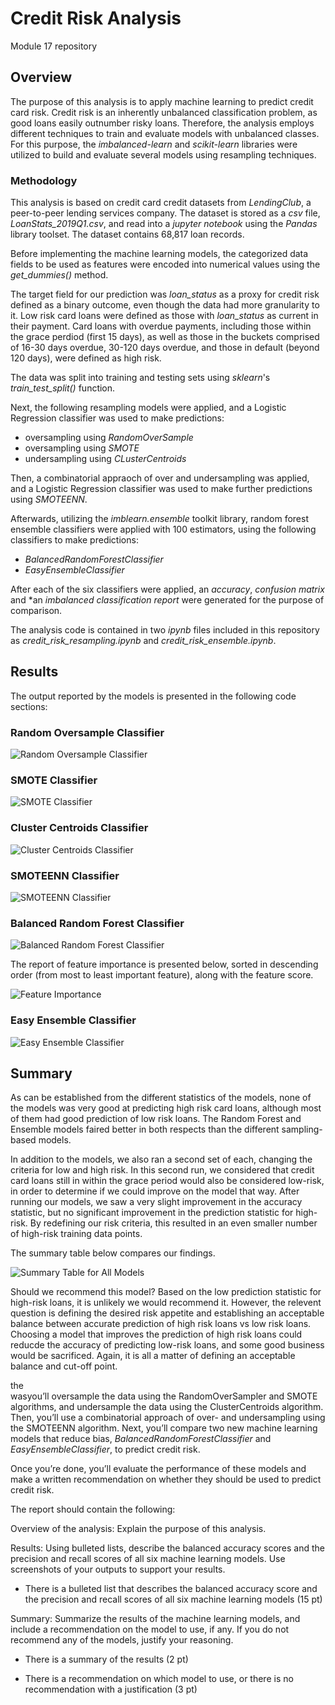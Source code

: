 # Credit Risk Analysis
Module 17 repository


## Overview

The purpose of this analysis is to apply machine learning to predict credit card risk. Credit risk is an inherently unbalanced classification problem, as good loans easily outnumber risky loans. Therefore, the analysis employs different techniques to train and evaluate models with unbalanced classes. For this purpose, the *imbalanced-learn* and *scikit-learn* libraries were utilized to build and evaluate several models using resampling techniques.

### Methodology

This analysis is based on credit card credit datasets from *LendingClub*, a peer-to-peer lending services company. The dataset is stored as a *csv* file, *LoanStats_2019Q1.csv*, and read into a *jupyter notebook* using the *Pandas* library toolset. The dataset contains 68,817 loan records. 

Before implementing the machine learning models, the categorized data fields to be used as features were encoded into numerical values using the *get_dummies()* method. 

The target field for our prediction was *loan_status* as a proxy for credit risk   defined as a binary outcome, even though the data had more granularity to it. Low risk card loans were defined as those with *loan_status* as current in their payment. Card loans with overdue payments, including those within the grace perdiod (first 15 days), as well as those in the buckets comprised of 16-30 days overdue, 30-120 days overdue, and those in default (beyond 120 days), were defined as high risk.  

The data was split into training and testing sets using *sklearn*'s *train_test_split()* function.

Next, the following resampling models were applied, and a Logistic Regression classifier was used to make predictions:

* oversampling using *RandomOverSample*
* oversampling using *SMOTE*
* undersampling using *CLusterCentroids*

Then, a combinatorial appraoch of over and undersampling was applied, and a Logistic Regression classifier was used to make further predictions using *SMOTEENN*.

Afterwards, utilizing the *imblearn.ensemble* toolkit library, random forest ensemble classifiers were applied with 100 estimators, using the following classifiers to make predictions:

* *BalancedRandomForestClassifier*
* *EasyEnsembleClassifier*

After each of the six classifiers were applied, an *accuracy*, *confusion matrix* and *an *imbalanced classification report* were generated for the purpose of comparison.

The analysis code is contained in two *ipynb* files included in this repository as *credit_risk_resampling.ipynb* and *credit_risk_ensemble.ipynb*.

## Results

The output reported by the models is presented in the following code sections:

### Random Oversample Classifier

![Random Oversample Classifier](Resources/images/random_oversampler.png)

### SMOTE Classifier

![SMOTE Classifier](Resources/images/smote_oversampler.png)

### Cluster Centroids Classifier

![Cluster Centroids Classifier](Resources/images/clustered_centroid_undersampler.png)

### SMOTEENN Classifier

![SMOTEENN Classifier](Resources/images/smoteenn_over-undersampler.png)

### Balanced Random Forest Classifier

![Balanced Random Forest Classifier](Resources/images/balanced_random_forest.png)

The report of feature importance is presented below, sorted in descending order (from most to least important feature), along with the feature score.

![Feature Importance](Resources/images/)

### Easy Ensemble Classifier

![Easy Ensemble Classifier](Resources/images/easy_ensemble.png)

## Summary

As can be established from the different statistics of the models, none of the models was very good at predicting high risk card loans, although most of them had good prediction of low risk loans. The Random Forest and Ensemble models faired better in both respects than the different sampling-based models.

In addition to the models, we also ran a second set of each, changing the criteria for low and high risk. In this second run, we considered that credit card loans still in within the grace period would also be considered low-risk, in order to determine if we could improve on the model that way. After running our models, we saw a very slight improvement in the accuracy statistic, but no significant improvement in the prediction statistic for high-risk. By redefining our risk criteria, this resulted in an even smaller number of high-risk training data points.

The summary table below compares our findings.

![Summary Table for All Models](/Resources/images/Summary_tables_all_models.png)

Should we recommend this model? Based on the low prediction statistic for high-risk loans, it is unlikely we would recommend it. However, the relevent question is defining the desired risk appetite and establishing an acceptable balance between accurate prediction of high risk loans vs low risk loans. Choosing a model that improves the prediction of high risk loans could reducde the accuracy of predicting low-risk loans, and some good business would be sacrificed. Again, it is all a matter of defining an acceptable balance and cut-off point.










the  
wasyou’ll oversample the data using the RandomOverSampler and SMOTE algorithms, and undersample the data using the ClusterCentroids algorithm. Then, you’ll use a combinatorial approach of over- and undersampling using the SMOTEENN algorithm. Next, you’ll compare two new machine learning models that reduce bias, *BalancedRandomForestClassifier* and *EasyEnsembleClassifier*, to predict credit risk. 

Once you’re done, you’ll evaluate the performance of these models and make a written recommendation on whether they should be used to predict credit risk.








The report should contain the following:

Overview of the analysis: Explain the purpose of this analysis.

Results: Using bulleted lists, describe the balanced accuracy scores and the precision and recall scores of all six machine learning models. Use screenshots of your outputs to support your results.

* There is a bulleted list that describes the balanced accuracy score and the precision and recall scores of all six machine learning models (15 pt)


Summary: Summarize the results of the machine learning models, and include a recommendation on the model to use, if any. If you do not recommend any of the models, justify your reasoning.



* There is a summary of the results (2 pt)

* There is a recommendation on which model to use, or there is no recommendation with a justification (3 pt)